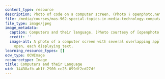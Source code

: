 ```yaml
---
content_type: resource
description: Photo of code on a computer screen. (Photo ? openphoto.net.)
file: /media/courses/mas-962-special-topics-in-media-technology-computational-semantics-fall-2002/14438afbab1f2900cc23099df2cd27df_mas-962f02.jpg
file_type: image/jpeg
image_metadata:
  caption: Computers and their language. (Photo courtesy of [openphoto.net](http://openphoto.net/).)
  credit: ''
  image-alt: A photo of a computer screen with several overlapping application windows
    open, each displaying text.
learning_resource_types: []
ocw_type: OCWImage
resourcetype: Image
title: Computers and their Language
uid: 14438afb-ab1f-2900-cc23-099df2cd27df
---
```

